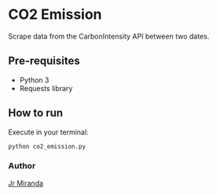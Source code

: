 # CO2 Emission

Scrape data from the CarbonIntensity API between two dates.

## Pre-requisites
- Python 3
- Requests library

## How to run
Execute in your terminal:
```
python co2_emission.py
```

### Author
[Jr Miranda](https://github.com/jrmiranda)